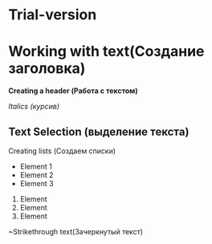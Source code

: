# Trial-version

# Working with text(Создание заголовка)

**Creating a header  (Работа с текстом)**

*Italics (курсив)*

## Text Selection (выделение текста)

Creating lists (Создаем списки)
* Element 1
* Element 2
* Element 3

1. Element
2. Element
3. Element

~Strikethrough text(Зачеркнутый текст)
